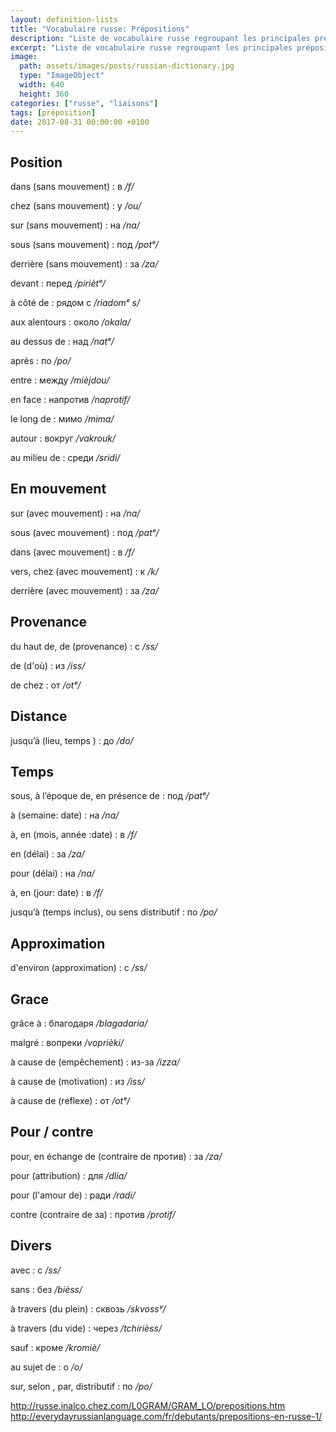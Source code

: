 ```yaml
---
layout: definition-lists
title: "Vocabulaire russe: Prépositions"
description: "Liste de vocabulaire russe regroupant les principales prépositions."
excerpt: "Liste de vocabulaire russe regroupant les principales prépositions."
image:
  path: assets/images/posts/russian-dictionary.jpg
  type: "ImageObject"
  width: 640
  height: 360
categories: ["russe", "liaisons"]
tags: [préposition]
date: 2017-08-31 00:00:00 +0100
---
```


## Position

dans (sans mouvement)
: в
*/f/*

chez (sans mouvement)
: у
*/ou/*

sur (sans mouvement)
: на
*/na/*

sous (sans mouvement)
: под
*/potᵉ/*

derrière (sans mouvement)
: за
*/za/*

devant
: перед
*/piriètᵉ/*

à côté de
: рядом с
*/riadomᵉ s/*

aux alentours
: около
*/okala/*

au dessus de
: над
*/natᵉ/*

après
: по
*/po/*

entre
: между
*/mièjdou/*

en face
: напротив
*/naprotif/*

le long de
: мимо
*/mima/*

autour
: вокруг
*/vakrouk/*

au milieu de
: среди
*/sridi/*


## En mouvement

sur (avec mouvement)
: на
*/na/*

sous (avec mouvement)
: под
*/patᵉ/*

dans (avec mouvement)
: в
*/f/*

vers, chez (avec mouvement)
: к
*/k/*

derrière (avec mouvement)
: за
*/za/*


## Provenance

du haut de, de (provenance)
: c
*/ss/*

de (d'où)
: из
*/iss/*

de chez
: от
*/otᵉ/*


## Distance

jusqu’à (lieu, temps )
: до
*/do/*


## Temps

sous, à l’époque de, en présence de
: под
*/patᵉ/*

à (semaine: date)
: на
*/na/*

à, en (mois, année :date)
: в
*/f/*

en (délai)
: за
*/za/*

pour (délai)
: на
*/na/*

à, en (jour: date)
: в
*/f/*

jusqu’à (temps inclus), ou sens distributif
: по
*/po/*


## Approximation

d'environ (approximation)
: c
*/ss/*


## Grace

grâce à
: благодаря
*/blagadaria/*

malgré
: вопреки
*/voprièki/*

à cause de (empêchement)
: из-за
*/izza/*

à cause de (motivation)
: из
*/iss/*

à cause de (reflexe)
: от
*/otᵉ/*


## Pour / contre

pour, en échange de (contraire de против)
: за
*/za/*

pour (attribution)
: для
*/dlia/*

pour (l'amour de)
: ради
*/radi/*

contre (contraire de за)
: против
*/protif/*


## Divers

avec
: c
*/ss/*

sans
: без
*/bièss/*

à travers (du plein)
: сквозь
*/skvossʸ/*

à travers (du vide)
: через
*/tchirièss/*

sauf
: кроме
*/kromiè/*

au sujet de
: o
*/o/*

sur, selon , par, distributif
: по
*/po/*


http://russe.inalco.chez.com/L0GRAM/GRAM_LO/prepositions.htm
http://everydayrussianlanguage.com/fr/debutants/prepositions-en-russe-1/
